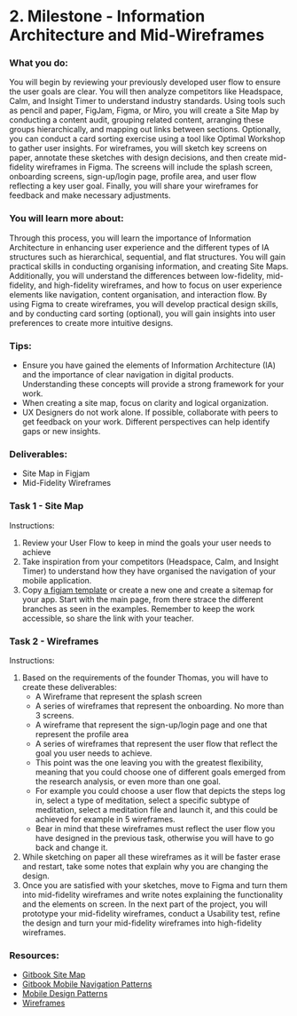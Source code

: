 # 2. Milestone - Information Architecture and Mid-Wireframes

### What you do:

You will begin by reviewing your previously developed user flow to ensure the user goals are clear. You will then analyze competitors like Headspace, Calm, and Insight Timer to understand industry standards. Using tools such as pencil and paper, FigJam, Figma, or Miro, you will create a Site Map by conducting a content audit, grouping related content, arranging these groups hierarchically, and mapping out links between sections. Optionally, you can conduct a card sorting exercise using a tool like Optimal Workshop to gather user insights. For wireframes, you will sketch key screens on paper, annotate these sketches with design decisions, and then create mid-fidelity wireframes in Figma. The screens will include the splash screen, onboarding screens, sign-up/login page, profile area, and user flow reflecting a key user goal. Finally, you will share your wireframes for feedback and make necessary adjustments.

### You will learn more about:

Through this process, you will learn the importance of Information Architecture in enhancing user experience and the different types of IA structures such as hierarchical, sequential, and flat structures. You will gain practical skills in conducting organising information, and creating Site Maps. Additionally, you will understand the differences between low-fidelity, mid-fidelity, and high-fidelity wireframes, and how to focus on user experience elements like navigation, content organisation, and interaction flow. By using Figma to create wireframes, you will develop practical design skills, and by conducting card sorting (optional), you will gain insights into user preferences to create more intuitive designs.

### Tips:

- Ensure you have gained the elements of Information Architecture (IA) and the importance of clear navigation in digital products. Understanding these concepts will provide a strong framework for your work.
- When creating a site map, focus on clarity and logical organization.
- UX Designers do not work alone. If possible, collaborate with peers to get feedback on your work. Different perspectives can help identify gaps or new insights.

### Deliverables:

- Site Map in Figjam 
- Mid-Fidelity Wireframes

### Task 1 - Site Map

Instructions:
1. Review your User Flow to keep in mind the goals your user needs to achieve
2. Take inspiration from your competitors (Headspace, Calm, and Insight Timer) to understand how they have organised the navigation of your mobile application.
3. Copy [a figjam template](https://www.figma.com/community/file/1277011523626912658) or create a new one and create a sitemap for your app.
Start with the main page, from there strace the different branches as seen in the examples. Remember to keep the work accessible, so share the link with your teacher.

### Task 2 - Wireframes

Instructions:

1. Based on the requirements of the founder Thomas, you will have to create these deliverables:
   - A Wireframe that represent the splash screen
   - A series of wireframes that represent the onboarding. No more than 3 screens.
   - A wireframe that represent the sign-up/login page and one that represent the profile area
   - A series of wireframes that represent the user flow that reflect the goal you user needs to achieve.
   - This point was the one leaving you with the greatest flexibility, meaning that you could choose one of different goals emerged from the research analysis, or even more than one goal.
   - For example you could choose a user flow that depicts the steps log in, select a type of meditation, select a specific subtype of meditation, select a meditation file and launch it, and this could be achieved for example in 5 wireframes.
   - Bear in mind that these wireframes must reflect the user flow you have designed in the previous task, otherwise you will have to go back and change it.
2. While sketching on paper all these wireframes as it will be faster erase and restart, take some notes that explain why you are changing the design. 
3. Once you are satisfied with your sketches, move to Figma and turn them into mid-fidelity wireframes and write notes explaining the functionality and the elements on screen. 
In the next part of the project, you will prototype your mid-fidelity wireframes, conduct a Usability test, refine the design and turn your mid-fidelity wireframes into high-fidelity wireframes.

### Resources:

- [Gitbook Site Map](https://redi-school-1.gitbook.io/ux-ui-bootcamp/site-map)
- [Gitbook Mobile Navigation Patterns](https://redi-school-1.gitbook.io/ux-ui-bootcamp/mobile-navigation-patterns)
- [Mobile Design Patterns](https://redi-school-1.gitbook.io/ux-ui-bootcamp/mobile-design-patterns)
- [Wireframes](https://redi-school-1.gitbook.io/ux-ui-bootcamp/wireframes)
